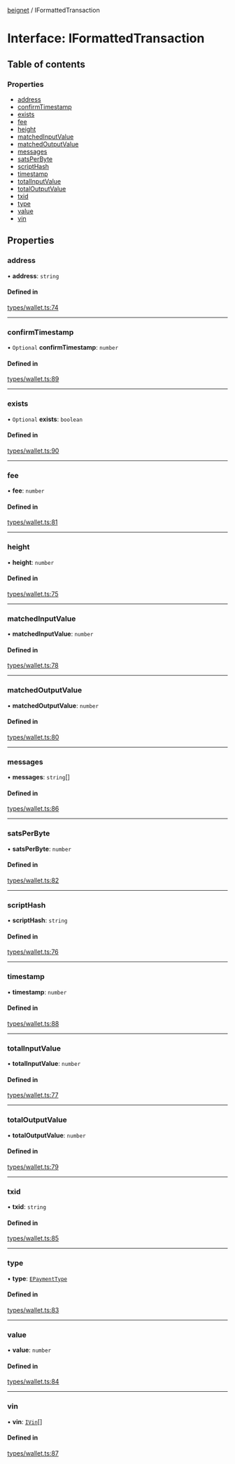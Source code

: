[beignet](../README.md) / IFormattedTransaction

# Interface: IFormattedTransaction

## Table of contents

### Properties

- [address](IFormattedTransaction.md#address)
- [confirmTimestamp](IFormattedTransaction.md#confirmtimestamp)
- [exists](IFormattedTransaction.md#exists)
- [fee](IFormattedTransaction.md#fee)
- [height](IFormattedTransaction.md#height)
- [matchedInputValue](IFormattedTransaction.md#matchedinputvalue)
- [matchedOutputValue](IFormattedTransaction.md#matchedoutputvalue)
- [messages](IFormattedTransaction.md#messages)
- [satsPerByte](IFormattedTransaction.md#satsperbyte)
- [scriptHash](IFormattedTransaction.md#scripthash)
- [timestamp](IFormattedTransaction.md#timestamp)
- [totalInputValue](IFormattedTransaction.md#totalinputvalue)
- [totalOutputValue](IFormattedTransaction.md#totaloutputvalue)
- [txid](IFormattedTransaction.md#txid)
- [type](IFormattedTransaction.md#type)
- [value](IFormattedTransaction.md#value)
- [vin](IFormattedTransaction.md#vin)

## Properties

### address

• **address**: `string`

#### Defined in

[types/wallet.ts:74](https://github.com/coreyphillips/beignet/blob/f8e8e28/src/types/wallet.ts#L74)

___

### confirmTimestamp

• `Optional` **confirmTimestamp**: `number`

#### Defined in

[types/wallet.ts:89](https://github.com/coreyphillips/beignet/blob/f8e8e28/src/types/wallet.ts#L89)

___

### exists

• `Optional` **exists**: `boolean`

#### Defined in

[types/wallet.ts:90](https://github.com/coreyphillips/beignet/blob/f8e8e28/src/types/wallet.ts#L90)

___

### fee

• **fee**: `number`

#### Defined in

[types/wallet.ts:81](https://github.com/coreyphillips/beignet/blob/f8e8e28/src/types/wallet.ts#L81)

___

### height

• **height**: `number`

#### Defined in

[types/wallet.ts:75](https://github.com/coreyphillips/beignet/blob/f8e8e28/src/types/wallet.ts#L75)

___

### matchedInputValue

• **matchedInputValue**: `number`

#### Defined in

[types/wallet.ts:78](https://github.com/coreyphillips/beignet/blob/f8e8e28/src/types/wallet.ts#L78)

___

### matchedOutputValue

• **matchedOutputValue**: `number`

#### Defined in

[types/wallet.ts:80](https://github.com/coreyphillips/beignet/blob/f8e8e28/src/types/wallet.ts#L80)

___

### messages

• **messages**: `string`[]

#### Defined in

[types/wallet.ts:86](https://github.com/coreyphillips/beignet/blob/f8e8e28/src/types/wallet.ts#L86)

___

### satsPerByte

• **satsPerByte**: `number`

#### Defined in

[types/wallet.ts:82](https://github.com/coreyphillips/beignet/blob/f8e8e28/src/types/wallet.ts#L82)

___

### scriptHash

• **scriptHash**: `string`

#### Defined in

[types/wallet.ts:76](https://github.com/coreyphillips/beignet/blob/f8e8e28/src/types/wallet.ts#L76)

___

### timestamp

• **timestamp**: `number`

#### Defined in

[types/wallet.ts:88](https://github.com/coreyphillips/beignet/blob/f8e8e28/src/types/wallet.ts#L88)

___

### totalInputValue

• **totalInputValue**: `number`

#### Defined in

[types/wallet.ts:77](https://github.com/coreyphillips/beignet/blob/f8e8e28/src/types/wallet.ts#L77)

___

### totalOutputValue

• **totalOutputValue**: `number`

#### Defined in

[types/wallet.ts:79](https://github.com/coreyphillips/beignet/blob/f8e8e28/src/types/wallet.ts#L79)

___

### txid

• **txid**: `string`

#### Defined in

[types/wallet.ts:85](https://github.com/coreyphillips/beignet/blob/f8e8e28/src/types/wallet.ts#L85)

___

### type

• **type**: [`EPaymentType`](../enums/EPaymentType.md)

#### Defined in

[types/wallet.ts:83](https://github.com/coreyphillips/beignet/blob/f8e8e28/src/types/wallet.ts#L83)

___

### value

• **value**: `number`

#### Defined in

[types/wallet.ts:84](https://github.com/coreyphillips/beignet/blob/f8e8e28/src/types/wallet.ts#L84)

___

### vin

• **vin**: [`IVin`](IVin.md)[]

#### Defined in

[types/wallet.ts:87](https://github.com/coreyphillips/beignet/blob/f8e8e28/src/types/wallet.ts#L87)
